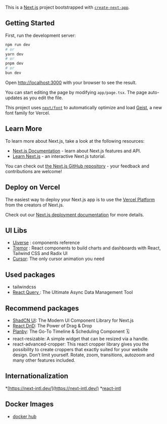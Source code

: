 This is a [Next.js](https://nextjs.org) project bootstrapped with
[`create-next-app`](https://nextjs.org/docs/app/api-reference/cli/create-next-app).

## Getting Started

First, run the development server:

```bash
npm run dev
# or
yarn dev
# or
pnpm dev
# or
bun dev
```

Open [http://localhost:3000](http://localhost:3000) with your browser to see the
result.

You can start editing the page by modifying `app/page.tsx`. The page
auto-updates as you edit the file.

This project uses
[`next/font`](https://nextjs.org/docs/app/building-your-application/optimizing/fonts)
to automatically optimize and load [Geist](https://vercel.com/font), a new font
family for Vercel.

## Learn More

To learn more about Next.js, take a look at the following resources:

- [Next.js Documentation](https://nextjs.org/docs) - learn about Next.js
  features and API.
- [Learn Next.js](https://nextjs.org/learn) - an interactive Next.js tutorial.

You can check out
[the Next.js GitHub repository](https://github.com/vercel/next.js) - your
feedback and contributions are welcome!

## Deploy on Vercel

The easiest way to deploy your Next.js app is to use the
[Vercel Platform](https://vercel.com/new?utm_medium=default-template&filter=next.js&utm_source=create-next-app&utm_campaign=create-next-app-readme)
from the creators of Next.js.

Check out our
[Next.js deployment documentation](https://nextjs.org/docs/app/building-your-application/deploying)
for more details.

## UI Libs
* [Uiverse](https://uiverse.io/loaders) : components reference
* [Tremor](https://tremor.so) :  React components to build charts and dashboards with React, Tailwind CSS and Radix UI
* [Cursor](https://cursify.vercel.app/): The only cursor animation you need

## Used packages
* tailwindcss
* [React Query ](https://tanstack.com/query/latest): The Ultimate Async Data Management Tool

## Recommend packages
* [ShadCN UI](https://ui.shadcn.com/): The Modern UI Component Library for Next.js
* [React DnD](https://react-dnd.github.io/react-dnd/): The Power of Drag & Drop 
* [Planby](https://github.com/karolkozer/planby):  The Go-To Timeline & Scheduling Component 🗓️
* react-resizable: A simple widget that can be resized via a handle.
* react-advanced-cropper: This react cropper library gives you the possibility to create croppers that exactly suited for your website design. Don’t limit yourself. Rotate, zoom, transitions, autozoom and many other features included.

## Internationalization
*[https://next-intl.dev/](https://next-intl.dev/)
*[react-intl](https://formatjs.github.io/docs/react-intl/)

## Docker Images
* [docker hub](https://hub.docker.com/repository/docker/khactam94/nextjs-for-prod/tags)